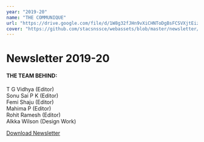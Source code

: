 ```yaml
---
year: "2019-20"
name: "THE COMMUNIQUE"
url: "https://drive.google.com/file/d/1W8g32fJHn9vXiCHNToDgBsFCSVXjtEiz/view?usp=sharing"
cover: "https://github.com/stacsnssce/webassets/blob/master/newsletter/communique-201920.PNG?raw=true"
---
```

# Newsletter 2019-20

#### THE TEAM BEHIND:

T G Vidhya (Editor)  
Sonu Sai P K (Editor)  
Femi Shaju (Editor)  
Mahima P (Editor)  
Rohit Ramesh (Editor)     
Alkka Wilson (Design Work)  

[Download Newsletter](http://nssce.ac.in/advanced/backend/web/uploads/Newsletter-cse-2019-201623338246.pdf)
